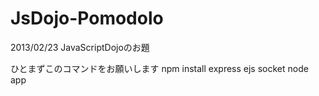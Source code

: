 JsDojo-Pomodolo
===============

2013/02/23 JavaScriptDojoのお題

ひとまずこのコマンドをお願いします
npm install express ejs socket
node app

